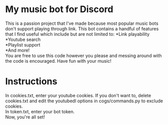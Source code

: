# My music bot for Discord
This is a passion project that I've made because most popular music bots don't support playing through link. This bot contains a handful of features that I find useful which include but are not limited to:
*Link playability <br />
*Youtube search <br />
*Playlist support <br />
*And more! <br />
You are free to use this code however you please and messing around with the code is encouraged. Have fun with your music!

# Instructions
In cookies.txt, enter your youtube cookies. If you don't want to, delete cookies.txt and edit the youtubedl options in cogs/commands.py to exclude cookies. <br />
In token.txt, enter your bot token. <br />
Now, you're all set!
